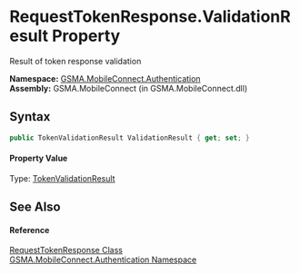 RequestTokenResponse.ValidationResult Property
==============================================
Result of token response validation

**Namespace:** [GSMA.MobileConnect.Authentication][1]  
**Assembly:** GSMA.MobileConnect (in GSMA.MobileConnect.dll)

Syntax
------

```csharp
public TokenValidationResult ValidationResult { get; set; }
```

#### Property Value
Type: [TokenValidationResult][2]

See Also
--------

#### Reference
[RequestTokenResponse Class][3]  
[GSMA.MobileConnect.Authentication Namespace][1]  

[1]: ../README.md
[2]: ../TokenValidationResult/README.md
[3]: README.md
[4]: ../../_icons/Help.png